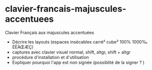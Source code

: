 # clavier-francais-majuscules-accentuees
Clavier Français aux majuscules accentuées


- Décrire les layouts (espaces insécables carré² cube³ 100% 1000‰ ÉÈÀŒÆÇ)
- captures avec clavier visuel normal, shift, altgr, shift + altgr
- procédure d'installation et d'utilisation
- Expliquer pourquoi l'app est non signée (possiblité de la signer ? )
